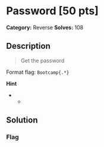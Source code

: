 # Password [50 pts]

**Category:** Reverse
**Solves:** 108

## Description
>Get the password

Format flag: `Bootcamp{.*}`

**Hint**
* -

## Solution

### Flag

